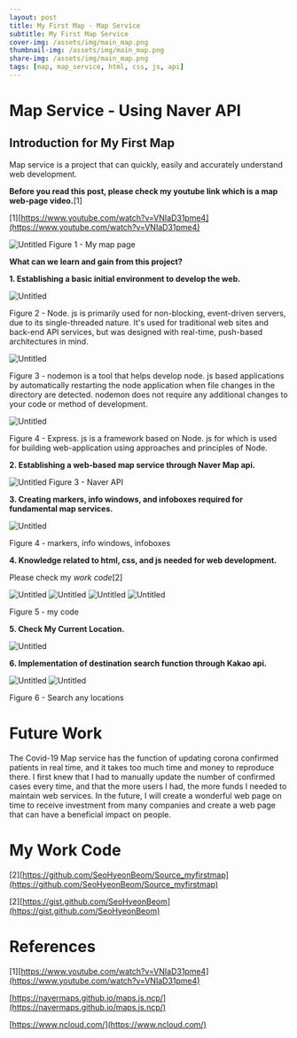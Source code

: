 ```yaml
---
layout: post
title: My First Map - Map Service
subtitle: My First Map Service
cover-img: /assets/img/main_map.png
thumbnail-img: /assets/img/main_map.png
share-img: /assets/img/main_map.png
tags: [map, map_service, html, css, js, api]
---
```


# Map Service - Using Naver API

## Introduction for My First Map

Map service is a project that can quickly, easily and accurately understand web development.

**Before you read this post, please check my youtube link which is a map web-page video.**[1]

[1][https://www.youtube.com/watch?v=VNIaD31pme4](https://www.youtube.com/watch?v=VNIaD31pme4)




![Untitled](../assets/img/main_map.png)
Figure 1 - My map page



**What can we learn and gain from this project?**


**1. Establishing a basic initial environment to develop the web.**

![Untitled](../assets/img/nodejs.png)

Figure 2 - Node. js is primarily used for non-blocking, event-driven servers, due to its single-threaded nature. It's used for traditional web sites and back-end API services, but was designed with real-time, push-based architectures in mind.

![Untitled](../assets/img/nodemon.png)

Figure 3 - nodemon is a tool that helps develop node. js based applications by automatically restarting the node application when file changes in the directory are detected. nodemon does not require any additional changes to your code or method of development.

![Untitled](../assets/img/express.png)

Figure 4 - Express. js is a framework based on Node. js for which is used for building web-application using approaches and principles of Node.





**2. Establishing a web-based map service through Naver Map api.**

![Untitled](../assets/img/naverconsole.png)
Figure 3 - Naver API 





**3. Creating markers, info windows, and infoboxes required for fundamental map services.**

![Untitled](../assets/img/info.png)

Figure 4 - markers, info windows, infoboxes







**4. Knowledge related to html, css, and js needed for web development.**

Please check my *work code*[2]

![Untitled](../assets/img/mapcode1.png)
![Untitled](../assets/img/mapcode2.png)
![Untitled](../assets/img/mapcode3.png)
![Untitled](../assets/img/mapcode4.png)

Figure 5 - my code







**5. Check My Current Location.**

![Untitled](../assets/img/currentlocation.png)








**6. Implementation of destination search function through Kakao api.**

![Untitled](../assets/img/location1.png)
![Untitled](../assets/img/location2.png)


Figure 6 - Search any locations






# Future Work

The Covid-19 Map service has the function of updating corona confirmed patients in real time, and it takes too much time and money to reproduce there. I first knew that I had to manually update the number of confirmed cases every time, and that the more users I had, the more funds I needed to maintain web services. In the future, I will create a wonderful web page on time to receive investment from many companies and create a web page that can have a beneficial impact on people.


# My Work Code 

[2][https://github.com/SeoHyeonBeom/Source_myfirstmap](https://github.com/SeoHyeonBeom/Source_myfirstmap)

[2][https://gist.github.com/SeoHyeonBeom](https://gist.github.com/SeoHyeonBeom)


# References

[1][https://www.youtube.com/watch?v=VNIaD31pme4](https://www.youtube.com/watch?v=VNIaD31pme4)

[https://navermaps.github.io/maps.js.ncp/](https://navermaps.github.io/maps.js.ncp/)

[https://www.ncloud.com/](https://www.ncloud.com/)


